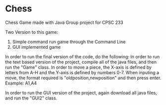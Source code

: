# Chess
Chess Game made with Java
Group project for CPSC 233

Two Version to this game:
  1. Simple command run game through the Command Line
  2. GUI implemented game 
  
In order to run the final version of the code, do the following: In order to run the text based version of the project, compile all of the java files, and then run the "Game" class. In order to move a piece, the X-axis is defined by letters from A-H and the Y-axis is defined by numbers 0-7. When inputing a move, the format required is "oldposition,newposition" and then press enter. Example: A1,A4

In order to run the GUI version of the project, again download all java files, and run the "GUI2" class.
